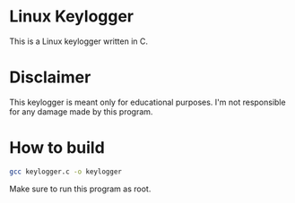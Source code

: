 # Linux Keylogger
This is a Linux keylogger written in C.

# Disclaimer
This keylogger is meant only for educational purposes. I'm not responsible for any damage made by this program.

# How to build
```bash
gcc keylogger.c -o keylogger
```
Make sure to run this program as root.

